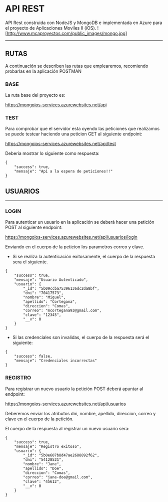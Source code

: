 # API REST

API Rest construida con NodeJS y MongoDB e implementada en Azure para el proyecto de Aplicaciones Moviles II (iOS).
![http://www.mcaproyectos.com/public_images/mongo.jpg]
***

## RUTAS
A continuación se describen las rutas que emplearemos, recomiendo probarlas en la aplicación POSTMAN

### BASE
La ruta base del proyecto es: 

<https://mongoios-services.azurewebsites.net/api>

### TEST
Para comprobar que el servidor esta oyendo las peticiones que realizamos se puede testear haciendo una peticion GET al siguiente endpoint:

<https://mongoios-services.azurewebsites.net/api/test>

Deberia mostrar lo siguiente como respuesta:
~~~
{
    "success": true,
    "mensaje": "Api a la espera de peticiones!!"
}
~~~

## USUARIOS
***
### LOGIN
Para autenticar un usuario en la aplicación se deberá hacer una petición POST al siguiente endpoint:

<https://mongoios-services.azurewebsites.net/api/usuarios/login>

Enviando en el cuerpo de la peticion los parametros correo y clave.

- Si se realiza la autenticación exitosamente, el cuerpo de la respuesta sera el siguiente.
~~~
{
    "success": true,
    "mensaje": "Usuario Autenticado",
    "usuario": {
        "_id": "5b09ccba75396136dc2da8bf",
        "dni": "70417573",
        "nombre": "Miguel",
        "apellido": "Cortegana",
        "direccion": "Comas",
        "correo": "mcortegana93@gmail.com",
        "clave": "12345",
        "__v": 0
    }
}
~~~

- Si las credenciales son invalidas, el cuerpo de la respuesta será el siguiente:

~~~
{
    "success": false,
    "mensaje": "Credenciales incorrectas"
}
~~~

### REGISTRO
Para registrar un nuevo usuario la petición POST deberá apuntar al endpoint:

<https://mongoios-services.azurewebsites.net/api/usuarios>

Deberemos enviar los atributos dni, nombre, apellido, direccion, correo y clave en el cuerpo de la petición.

El cuerpo de la respuesta al registrar un nuevo usuario sera:

~~~
{
    "success": true,
    "mensaje": "Registro exitoso",
    "usuario": {
        "_id": "5b0e607b8d47ae2688892f62",
        "dni": "54128521",
        "nombre": "Jane",
        "apellido": "Doe",
        "direccion": "Comas",
        "correo": "jane-doe@gmail.com",
        "clave": "45612",
        "__v": 0
    }
}
~~~
